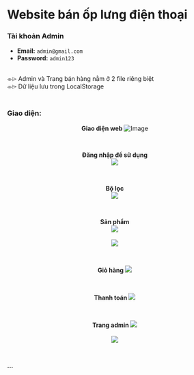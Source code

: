 # Website bán ốp lưng điện thoại

<h3><b>Tài khoản Admin</b></h3>

- **Email:** `admin@gmail.com`
- **Password:** `admin123`
<br>
⌯⌲ Admin và Trang bán hàng nằm ở 2 file riêng biệt
<br>
⌯⌲ Dữ liệu lưu trong LocalStorage
<br>

<h3><br>Giao diện: </br></h3>
 <p align="center">
  <b>  Giao diện web </b>
  <img alt="Image" src="https://github.com/user-attachments/assets/02c4a826-aa4e-4164-a84b-b67731245ba9" style="max-width:100%;"/>
</p>
<br>

<p align="center">
  <b> Đăng nhập để sử dụng </b>
<br>
  <img src="https://github.com/user-attachments/assets/253fe6ec-2af2-4578-9caf-7ffb3b618272" style="max-width:100%;"/>
</p>
<br>

<p align="center">
  <b> Bộ lọc </b>
<br>
  <img src="https://github.com/user-attachments/assets/869dc546-3dbb-42a6-9238-9c3693f43794" style="max-width:100%;"/>
</p>
<br>

<p align="center">
  <b> Sản phẩm </b>
  <br>
  <img src="https://github.com/user-attachments/assets/9294f69a-dd1d-4d10-af73-7390335f801e" style="max-width:100%;"/>
  <br>
  <br>
  <img src="https://github.com/user-attachments/assets/565ca99f-7cf0-494b-8437-fbc4b0019c1d" style="max-width:100%;" />
</p>
<br>

<p align="center">
  <b> Giỏ hàng </b>
  <img src="https://github.com/user-attachments/assets/134e148f-5d19-4507-954c-e1914fd1b0e9" style="max-width:100%;"/>
</p>
<br>

<p align="center">
  <b> Thanh toán </b>
  <img src="https://github.com/user-attachments/assets/6825e432-d249-4769-9648-65e1207a47f0" style="max-width:100%;" />
</p>
<br>

<p align="center">
  <b> Trang admin </b>
  <img src="https://github.com/user-attachments/assets/467d79bb-ef32-4bc6-b15f-de8dc5df9e46" style="max-width:100%;"/>
  <br>
  <br>
  <img src="https://github.com/user-attachments/assets/8c12a0fd-cb3f-4866-80c6-605af0921289" style="max-width:100%;"/>
</p>
<br>

<b>...</b>

